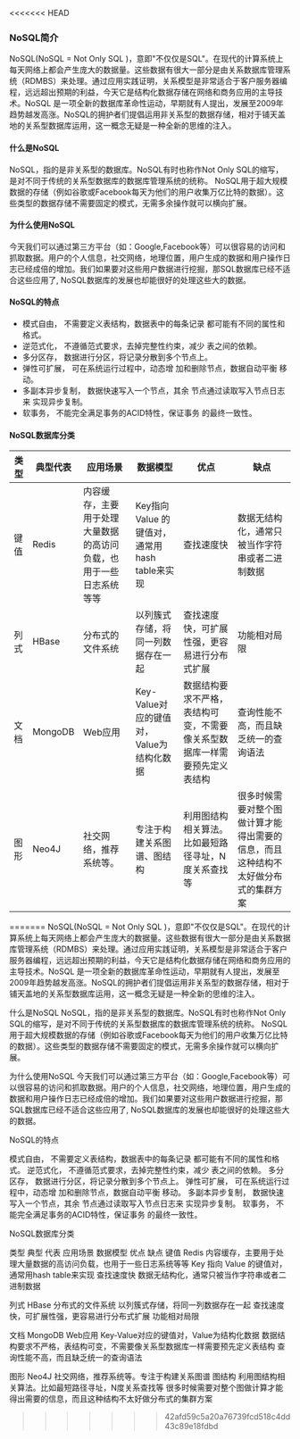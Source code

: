 <<<<<<< HEAD
### NoSQL简介
NoSQL(NoSQL = Not Only SQL )，意即"不仅仅是SQL"。在现代的计算系统上每天网络上都会产生庞大的数据量。这些数据有很大一部分是由关系数据库管理系统（RDMBS）来处理。通过应用实践证明，关系模型是非常适合于客户服务器编程，远远超出预期的利益，今天它是结构化数据存储在网络和商务应用的主导技术。NoSQL 是一项全新的数据库革命性运动，早期就有人提出，发展至2009年趋势越发高涨。NoSQL的拥护者们提倡运用非关系型的数据存储，相对于铺天盖地的关系型数据库运用，这一概念无疑是一种全新的思维的注入。

#### 什么是NoSQL
NoSQL，指的是非关系型的数据库。NoSQL有时也称作Not Only SQL的缩写，是对不同于传统的关系型数据库的数据库管理系统的统称。 NoSQL用于超大规模数据的存储（例如谷歌或Facebook每天为他们的用户收集万亿比特的数据）。这些类型的数据存储不需要固定的模式，无需多余操作就可以横向扩展。

#### 为什么使用NoSQL
今天我们可以通过第三方平台（如：Google,Facebook等）可以很容易的访问和抓取数据。用户的个人信息，社交网络，地理位置，用户生成的数据和用户操作日志已经成倍的增加。我们如果要对这些用户数据进行挖掘，那SQL数据库已经不适合这些应用了, NoSQL数据库的发展也却能很好的处理这些大的数据。

#### NoSQL的特点
- 模式自由， 不需要定义表结构，数据表中的每条记录 都可能有不同的属性和格式。
- 逆范式化， 不遵循范式要求，去掉完整性约束，减少 表之间的依赖。
- 多分区存， 数据进行分区，将记录分散到多个节点上。
- 弹性可扩展， 可在系统运行过程中，动态增 加和删除节点，数据自动平衡 移动。
- 多副本异步复制， 数据快速写入一个节点，其余 节点通过读取写入节点日志来 实现异步复制。
- 软事务， 不能完全满足事务的ACID特性，保证事务 的最终一致性。

#### NoSQL数据库分类
| 类型  | 典型代表  | 应用场景  | 数据模型  | 优点  | 缺点  |
| ------------ | ------------ | ------------ | ------------ | ------------ | ------------ |
| 键值  |  Redis | 内容缓存，主要用于处理大量数据的高访问负载，也用于一些日志系统等等  | Key指向Value 的键值对，通常用hash table来实现  | 查找速度快  | 数据无结构化，通常只被当作字符串或者二进制数据  |
| 列式  | HBase  | 分布式的文件系统  | 以列簇式存储，将同一列数据存在一起  | 查找速度快，可扩展性强，更容易进行分布式扩展  | 功能相对局限  |
| 文档  | MongoDB  | Web应用  | Key-Value对应的键值对，Value为结构化数据  | 数据结构要求不严格，表结构可变，不需要像关系型数据库一样需要预先定义表结构  |  查询性能不高，而且缺乏统一的查询语法  |
| 图形  | Neo4J  | 社交网络，推荐系统等。 | 专注于构建关系图谱、图结构  | 利用图结构相关算法。比如最短路径寻址，N度关系查找等  | 很多时候需要对整个图做计算才能得出需要的信息，而且这种结构不太好做分布式的集群方案  |
=======
NoSQL(NoSQL = Not Only SQL )，意即"不仅仅是SQL"。在现代的计算系统上每天网络上都会产生庞大的数据量。这些数据有很大一部分是由关系数据库管理系统（RDMBS）来处理。通过应用实践证明，关系模型是非常适合于客户服务器编程，远远超出预期的利益，今天它是结构化数据存储在网络和商务应用的主导技术。NoSQL 是一项全新的数据库革命性运动，早期就有人提出，发展至2009年趋势越发高涨。NoSQL的拥护者们提倡运用非关系型的数据存储，相对于铺天盖地的关系型数据库运用，这一概念无疑是一种全新的思维的注入。



什么是NoSQL
NoSQL，指的是非关系型的数据库。NoSQL有时也称作Not Only SQL的缩写，是对不同于传统的关系型数据库的数据库管理系统的统称。 NoSQL用于超大规模数据的存储（例如谷歌或Facebook每天为他们的用户收集万亿比特的数据）。这些类型的数据存储不需要固定的模式，无需多余操作就可以横向扩展。


为什么使用NoSQL
今天我们可以通过第三方平台（如：Google,Facebook等）可以很容易的访问和抓取数据。用户的个人信息，社交网络，地理位置，用户生成的数据和用户操作日志已经成倍的增加。我们如果要对这些用户数据进行挖掘，那SQL数据库已经不适合这些应用了, NoSQL数据库的发展也却能很好的处理这些大的数据。


NoSQL的特点

模式自由， 不需要定义表结构，数据表中的每条记录 都可能有不同的属性和格式。
逆范式化， 不遵循范式要求，去掉完整性约束，减少 表之间的依赖。
多分区存， 数据进行分区，将记录分散到多个节点上。
弹性可扩展， 可在系统运行过程中，动态增 加和删除节点，数据自动平衡 移动。
多副本异步复制， 数据快速写入一个节点，其余 节点通过读取写入节点日志来 实现异步复制。
软事务， 不能完全满足事务的ACID特性，保证事务 的最终一致性。



NoSQL数据库分类


类型 典型
代表 应用场景 数据模型 优点 缺点
 键值
 Redis 内容缓存，主要用于处理大量数据的高访问负载，也用于一些日志系统等等
 Key 指向 Value 的键值对，通常用hash table来实现
 查找速度快
 数据无结构化，通常只被当作字符串或者二进制数据

 列式 HBase
 分布式的文件系统
 以列簇式存储，将同一列数据存在一起
 查找速度快，可扩展性强，更容易进行分布式扩展
 功能相对局限

 文档
 MongoDB
 Web应用
 Key-Value对应的键值对，Value为结构化数据
 数据结构要求不严格，表结构可变，不需要像关系型数据库一样需要预先定义表结构
 查询性能不高，而且缺乏统一的查询语法

 图形
 Neo4J
 社交网络，推荐系统等。专注于构建关系图谱
 图结构
 利用图结构相关算法。比如最短路径寻址，N度关系查找等
 很多时候需要对整个图做计算才能得出需要的信息，而且这种结构不太好做分布式的集群方案



>>>>>>> 42afd59c5a20a76739fcd518c4dd43c89e18fdbd
